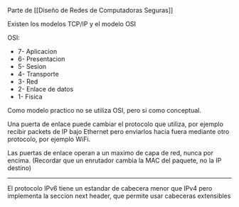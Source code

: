 Parte de [[Diseño de Redes de Computadoras Seguras]]

Existen los modelos TCP/IP y el modelo OSI

OSI:
- 7- Aplicacion
- 6- Presentacion
- 5- Sesion
- 4- Transporte
- 3- Red
- 2- Enlace de datos
- 1- Fisica

Como modelo practico no se utiliza OSI, pero si como conceptual.

Una puerta de enlace puede cambiar el protocolo que utiliza, por ejemplo recibir packets de IP bajo Ethernet pero enviarlos hacia fuera mediante otro protocolo, por ejemplo WiFi.

Las puertas de enlace operan a un maximo de capa de red, nunca por encima. (Recordar que un enrutador cambia la MAC del paquete, no la IP destino)

---

El protocolo IPv6 tiene un estandar de cabecera menor que IPv4 pero implementa la seccion next header, que permite usar cabeceras extensibles